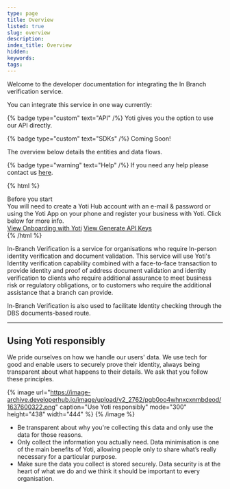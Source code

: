 ```yaml
---
type: page
title: Overview
listed: true
slug: overview
description: 
index_title: Overview
hidden: 
keywords: 
tags: 
---
```


Welcome to the developer documentation for integrating the In Branch verification service.

You can integrate this service in one way currently:

{% badge type="custom" text="API" /%} Yoti gives you the option to use our API directly.

{% badge type="custom" text="SDKs" /%} Coming Soon!

The overview below details the entities and data flows.

{% badge type="warning" text="Help" /%} If you need any help please contact us [here](https://yoti.force.com/yotisupport/s/contactsupport).

{% html %}
<div class="alert-BYS">
   <div class="alert-title" id="BYS">
      Before you start
   </div>
   <div class="alert-text" >
      You will need to create a Yoti Hub account with an e-mail & password or using the Yoti App on your phone and register your business with Yoti. Click below for more info.
   </div>
   <div class="alert-links"> 
         <a target="_self" href="https://developers.yoti.com/in-branch-verification/getting-started">View Onboarding with Yoti</a>
      <a target="_self" href="https://developers.yoti.com/in-branch-verification/production-keys">View Generate API Keys</a> 
   </div>
</div>
{% /html %}

In-Branch Verification is a service for organisations who require In-person  identity verification and document validation. This service will use Yoti's Identity verification capability combined with a face-to-face transaction to provide identity and proof of address document validation and identity verification to clients who require additional assurance to meet business risk or regulatory obligations, or to customers who require the additional assistance that a branch can provide.

In-Branch Verification is also used to facilitate Identity checking through the DBS documents-based route.

---

## Using Yoti responsibly

We pride ourselves on how we handle our users' data. We use tech for good and enable users to securely prove their identity, always being transparent about what happens to their details. We ask that you follow these principles.

{% image url="https://image-archive.developerhub.io/image/upload/v2_2762/pgb0oo4whnxcxnmbdeod/1637600322.png" caption="Use Yoti responsibly" mode="300" height="438" width="444" %}
{% /image %}

- Be transparent about why you're collecting this data and only use the data for those reasons.
- Only collect the information you actually need. Data minimisation is one of the main benefits of Yoti, allowing people only to share what’s really necessary for a particular purpose.
- Make sure the data you collect is stored securely. Data security is at the heart of what we do and we think it should be important to every organisation.